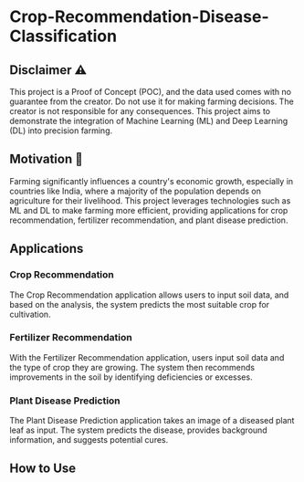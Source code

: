 # Crop-Recommendation-Disease-Classification

## Disclaimer ⚠️
This project is a Proof of Concept (POC), and the data used comes with no guarantee from the creator. Do not use it for making farming decisions. The creator is not responsible for any consequences. This project aims to demonstrate the integration of Machine Learning (ML) and Deep Learning (DL) into precision farming.

## Motivation 💪
Farming significantly influences a country's economic growth, especially in countries like India, where a majority of the population depends on agriculture for their livelihood. This project leverages technologies such as ML and DL to make farming more efficient, providing applications for crop recommendation, fertilizer recommendation, and plant disease prediction.

## Applications

### Crop Recommendation
The Crop Recommendation application allows users to input soil data, and based on the analysis, the system predicts the most suitable crop for cultivation.

### Fertilizer Recommendation
With the Fertilizer Recommendation application, users input soil data and the type of crop they are growing. The system then recommends improvements in the soil by identifying deficiencies or excesses.

### Plant Disease Prediction
The Plant Disease Prediction application takes an image of a diseased plant leaf as input. The system predicts the disease, provides background information, and suggests potential cures.

## How to Use

